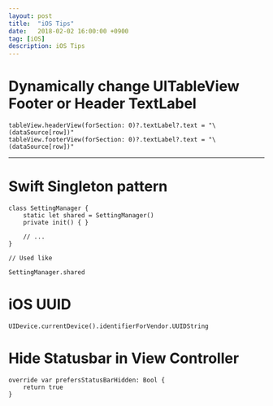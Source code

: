 ```yaml
---
layout: post
title:  "iOS Tips"
date:   2018-02-02 16:00:00 +0900
tag: [iOS]
description: iOS Tips
---
```



# Dynamically change UITableView Footer or Header TextLabel

```
tableView.headerView(forSection: 0)?.textLabel?.text = "\(dataSource[row])"
tableView.footerView(forSection: 0)?.textLabel?.text = "\(dataSource[row])"
```

---

# Swift Singleton pattern

```
class SettingManager {
    static let shared = SettingManager()
    private init() { }

    // ...
}

// Used like

SettingManager.shared
```
# iOS UUID

```
UIDevice.currentDevice().identifierForVendor.UUIDString
```


# Hide Statusbar in View Controller

```
override var prefersStatusBarHidden: Bool {
    return true
}
```